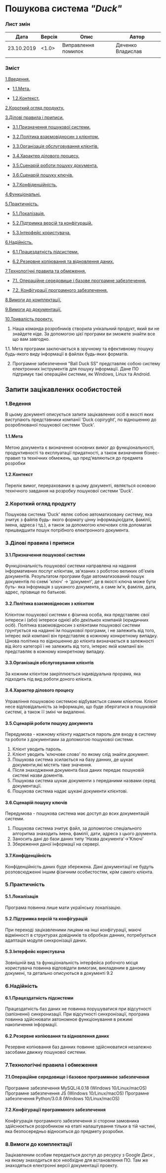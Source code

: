 #                Пошукова система *"Duck"*



### Лист змін
|    Дата    |    Версія    |          Опис          |       Автор       |
|------------|--------------|------------------------|-------------------|
| 23.10.2019 |    <1.0>     |  Виправлення помилок   | Дяченко Владислав |
|            |              |                        |                   |



### Зміст
 [1.Введення.](#1)
 
- [1.1.Мета.](#1.1)

- [1.2.Контекст.](#1.2)
 
 [2.Короткий огляд продукту.](#2)
 
 [3.Ділові правила і приписи.](#3)
 
 - [3.1.Призначення пошукової системи.](#3.1)
 
 - [3.2.Політика взаємовідносин з клієнтом.](#3.2)
 
 - [3.3.Організація обслуговування клієнтів.](#3.3)
 
 - [3.4.Характер ділового процесу.](#3.4)
 
 - [3.5.Сценарій роботи пошуку документа.](#3.5)
 
 - [3.6.Сценарій пошуку ключів.](#3.6)
 
 - [3.7.Конфіденційність.](#3.7)
 
 [4.Функціональні.](#4)
 
 [5.Практичність.](#5)
 
 - [5.1.Локалізація.](#5.1)
 
 - [5.2.Підтримка версій та конфігурацій.](#5.2)
 
 - [5.3.Інтерфейс користувача.](#5.3)
 
 [6.Надійність.](#6)
 
 - [6.1.Працездатність підсистеми.](#6.1)
 
 - [6.2.Резервне копіювання та відновлення даних.](#6.2)
 
 [7.Технологічні правила та обмеження.](#7)
 
 - [7.1. Операційне середовище і базове програмне забезпечення.](#7.1)
 
 - [7.2. Конфігурації програмного забезпечення.](#7.2)
 
 [8.Вимоги до комплектації.](#8)
 
 [9.Вимоги до документації.](#9)
 
 [10.Тривалість проекту.](#10)
  

1. Наша команда розробників створила унікальний продукт, який ви не знайдете ніде. За допомогою цієї програми ви зможете знайти все що вам завгодно.
 
1.1. Мета програми заключається в зручному та ефективному пошуку будь-якого виду інформації в файлах будь-яких форматів.

2. Програмне забезпечення "Ball Duck SS" представляє собою систему електронних інструментів для пошуку інформації. Дане ПО підтримує такі операційні системи, як Windows, Linux та Android.
 
 

## Запити зацікавлених особистостей

### <a name='1'> 1.Ведення </a>
В цьому документі описується запити зацікавлених осіб в якості яких виступають представники компанії 'Duck copiryght', по відношенню до розроблюваної пошукової системи 'Duck'.
#### <a name='1.1'> 1.1.Мета </a>
Метою документа є визначення основних вимог до функціональності, продуктивності та експлуатації придатності, а також визначення бізнес- правил та технічних обмежень, що пред'являються до предмета розробки
#### <a name='1.2'> 1.2.Контекст </a>
Перелік вимог, перерахованих в цьому документі, являється основою технічного завдання на розробку пошукової системи 'Duck'.

### <a name='2'> 2.Короткий огляд продукту </a>
Пошукова система 'Duck' являє собою автоматизовану систему, яка зчитує з файлів будь- якого формату цінну інформацію(дати, фамілії, імена, адреса і тд.), а також за допомогою ключових слів допомагая пришвидшити пошук потрібного електронного документа.

### <a name='3'> 3.Ділові правила і приписи </a>
#### <a name='3.1'> 3.1.Призначення пошукової системи </a>
Функціональність пошукової системи направлена на надання інформативних послуг клієнтам, зв'язаних з роботою великих об'ємів документів. Результатом програми буде автоматизований пошук документів по схемі 'ключ' -> 'документ', де в якості ключа може бути буть- яка інформація з шуканого документа, а саме ім'я, фамілія, дата, адрес, прізвище по батькові.
#### <a name='3.2'> 3.2.Політика взаємовідносин з клієнтом </a>
Клієнтом пошукової системи є фізична особа, яка представляє свої інтереси і (або) інтереси однієї або декількох компаній (юридичних осіб).
Політика взаємовідносин з клієнтами пошукової системи грунтується на наданні їм пошукової програми, і не залежить від того, інтерес якій компанії він представляє в кожному конкретному випадку.
Цінова політика по відношенню до клієнта визначається в залежності від його категорії і не залежить від того, інтерес якій компанії він представляє в кожному конкретному випадку.
#### <a name='3.3'> 3.3.Організація обслуговування клієнтів </a>
За кожним клієнтом закріплюється індивідуальна прорама, яка підходить під вид роботи доного клієнта.
#### <a name='3.4'> 3.4.Характер ділового процесу </a>
Управління пошуковою системою відбувається самим клієнтом.
Клієнт несе відповідальність за інформацію, що буде зберігатися в пошуковій системі, а також її зміні чи видаленні.
#### <a name='3.5'> 3.5.Сценарій роботи пошуку документа </a>
Передумова - кожному клієнту надається пароль для входу в систему та роботи з документами за допомогою пошукової системи.
1. Клієнт уводить пароль.
2. Клієнт уводить 'ключове слово' по якому слід знайти документ.
3. Пошукова система зсилається на базу данних, де шукає документи,які містять таке значення.
4. Після знаходження документа база даних передає пошуковій системі назви доментів.
5. Пошукова система шукає документи з переданими назвами серед документації.
6. Пошукова система надає шукані документи клієнтові.
#### <a name='3.6'> 3.6.Сценарій пошуку ключів </a>
Передумова - пошукова система має доступ до всих документацій системи.
1. Пошукова система зчитує файл, за допомогою спеціального алгоритма знаходить імена, фамілії, дати, адреса з цього доумента.
2. Заносить дані до бази даних типу 'Назва документа'->'Ключі'
3. Збереження даної інформації на сервері.
#### <a name='3.7'> 3.7.Конфіденційність </a>
Конфіденційність даних буде збережена. Дані документації не будуть розповсюдженні іншим фізичним особистостям, крім самого клієнта.

### <a name='5'> 5.Практичність </a>
#### <a name='5.1'> 5.1.Локалізація </a>
Програма повинна лише мати українську локалізацію.
#### <a name='5.2'> 5.2.Підтримка версій та конфігурацій </a>
При переході зацікавленими лицями на інші конфігурації, маючі відмінності в структурах довідників та обробках данних, потребується адаптація модуля синхронізації даних.
#### <a name='5.3'> 5.3.Інтерфейс користувача</a>
Зовнішній вид та функціональність інтерфейса робочого місця користувача повинна відповідати вимогам, викладеним в даному докумені, та детально описуються в документі 9.2

### <a name='6'> 6.Надійність </a>
#### <a name='6.1'> 6.1.Працездатність підсистеми</a>
 Працездатність баз даних не повинна порушуватися при відсутності (запізненні) синхронизації. При відсутності синхронізації, програма повинна здійснювати автономное функціонування в режимі накопичення інформації.
#### <a name='6.2'> 6.2.Резервне копіювання та відновлення даних</a>
 Резервне копіювання баз данних повинне здійснюватися незалежно засобами движку пошукової системи.

### <a name='7'> 7.Технологічні правила і обмеження </a>
#### <a name='7.1'> 7.1.Операційне середовище і базовое программное забезпечення</a>
Програмне забезпечення MySQL/4.0.18 (Windows 10/Linux/macOS)
Програмне забезпечення JS (Windows 10/Linux/macOS)
Програмне забезпечення Python/3.0.8 (Windows 10/Linux/macOS)
#### <a name='7.2'> 7.2.Конфігурації программного забезпечення</a>
Конфігурація програмного забезпечення зі сторони замовника здійснюється розробником на етапі налаштування тільки в тій частині, яка безпосередньо відноситься до предмету розробки.

### <a name='8'> 8.Вимоги до комплектації </a>
Зацікавленим особам передається доступ до ресурсу з Google Диск , на якому знаходиться все необхідне для встановлення ПО. Там же знаходяться електронні версії  документації проекту.
